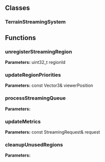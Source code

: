 
## Classes

### TerrainStreamingSystem




## Functions

### unregisterStreamingRegion



**Parameters:** uint32_t regionId

### updateRegionPriorities



**Parameters:** const Vector3& viewerPosition

### processStreamingQueue



**Parameters:** 

### updateMetrics



**Parameters:** const StreamingRequest& request

### cleanupUnusedRegions



**Parameters:** 
